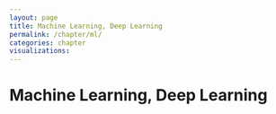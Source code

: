 ```yaml
---
layout: page
title: Machine Learning, Deep Learning
permalink: /chapter/ml/
categories: chapter
visualizations:
---
```


# Machine Learning, Deep Learning
